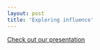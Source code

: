 ```yaml
---
layout: post
title: 'Exploring influence'
---
```


<a href="http://stephenrra.github.io/presentation">Check out our presentation</a>

